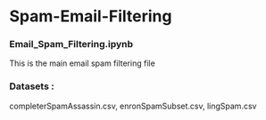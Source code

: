 # Spam-Email-Filtering


### Email_Spam_Filtering.ipynb

This is the main email spam filtering file


### Datasets :

completerSpamAssassin.csv, 
enronSpamSubset.csv, 
lingSpam.csv
